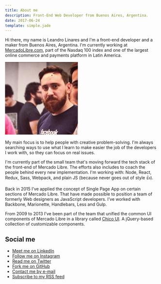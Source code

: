 ```yaml
---
title: About me
description: Front-End Web Developer from Buenos Aires, Argentina.
date: 2017-06-24
template: simple.jade
---
```


Hi there, my name is Leandro Linares and I'm a front-end developer and a maker from Buenos Aires, Argentina. I'm currently working at [MercadoLibre.com](https://www.mercadolibre.com/), part of the Nasdaq 100 index and one of the largest online commerce and payments platform in Latin America.

![Me](../assets/avatar@2x.png)

My main focus is to help people with creative problem-solving. I'm always searching ways to use what I learn to make easier the job of the developers I work with, so they can focus on real issues.

I'm currently part of the small team that's moving forward the tech stack of the front-end of Mercado Libre. The efforts also includes to coach the people behind every new implementation. I'm working with: Node, React, Redux, Sass, Webpack, and plain JS (because never goes out of style 👍).

Back in 2015 I’ve applied the concept of Single Page App on certain sections of Mercado Libre. That have made possible to position a team of formerly Web designers as JavaScript developers. I’ve worked with Backbone, Marionette, Handlebars, Less and Gulp.

From 2009 to 2013 I've been part of the team that unified the common UI components of Mercado Libre in a library called [Chico UI](http://chico.mercadolibre.com/). A jQuery-based collection of customizable components.

## Social me

- [Meet me on LinkedIn](https://www.linkedin.com/in/lean8086/)
- [Follow me on Instagram](https://www.instagram.com/lean8086/)
- [Read me on Twitter](https://www.twitter.com/lean8086/)
- [Fork me on GitHub](https://www.github.com/lean8086/)
- [Contact me by e-mail](mailto:lean8086@gmail.com)
- [Subscribe to my RSS feed](https://www.lean8086.com/feed.xml)
